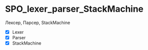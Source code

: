 # SPO_lexer_parser_StackMachine
Лексер, Парсер, StackMachine
- [X] Lexer
- [X] Parser
- [X] StackMachine
